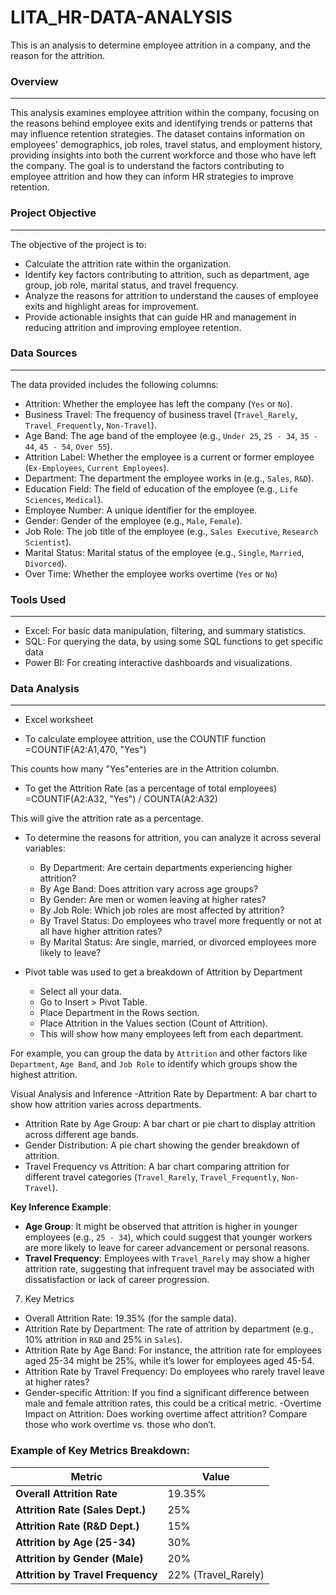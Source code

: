 # LITA_HR-DATA-ANALYSIS
This is an analysis to determine  employee attrition in a company, and the reason for the attrition.

### Overview
----
This analysis examines employee attrition within the company, focusing on the reasons behind employee exits and identifying trends or patterns that may influence retention strategies. The dataset contains information on employees' demographics, job roles, travel status, and employment history, providing insights into both the current workforce and those who have left the company. The goal is to understand the factors contributing to employee attrition and how they can inform HR strategies to improve retention.


### Project Objective
----
The objective of the project is to:
 - Calculate the attrition rate within the organization.
 - Identify key factors contributing to attrition, such as department, age group, job role, marital status, and travel frequency.
 - Analyze the reasons for attrition to understand the causes of employee exits and highlight areas for improvement.
 - Provide actionable insights that can guide HR and management in reducing attrition and improving employee retention.

### Data Sources
----
The data provided includes the following columns:
  - Attrition: Whether the employee has left the company (`Yes` or `No`).
  - Business Travel: The frequency of business travel (`Travel_Rarely`, `Travel_Frequently`, `Non-Travel`).
  - Age Band: The age band of the employee (e.g., `Under 25`, `25 - 34`, `35 - 44`, `45 - 54`, `Over 55`).
  - Attrition Label: Whether the employee is a current or former employee (`Ex-Employees`, `Current Employees`).
 -  Department: The department the employee works in (e.g., `Sales`, `R&D`).
 -  Education Field: The field of education of the employee (e.g., `Life Sciences`, `Medical`).
 -  Employee Number: A unique identifier for the employee.
 -  Gender: Gender of the employee (e.g., `Male`, `Female`).
 -  Job Role: The job title of the employee (e.g., `Sales Executive`, `Research Scientist`).
 -  Marital Status: Marital status of the employee (e.g., `Single`, `Married`, `Divorced`).
 -  Over Time: Whether the employee works overtime (`Yes` or `No`)

### Tools Used
----
  - Excel: For basic data manipulation, filtering, and summary statistics.
  -  SQL: For querying the data, by using some SQL functions to get specific data
  -  Power BI: For creating interactive dashboards and visualizations.
    
    

### Data Analysis
----
  - Excel worksheet
   
   - To calculate employee attrition, use the COUNTIF function
      =COUNTIF(A2:A1,470, "Yes")

   This counts how many "Yes"enteries are in the Attrition columbn.
  
   - To get the	Attrition Rate (as a percentage of total employees)
   =COUNTIF(A2:A32, "Yes") / COUNTA(A2:A32)

 This will give the attrition rate as a percentage.

 - To determine the reasons for attrition, you can analyze it across several variables:
   -  By Department: Are certain departments experiencing higher attrition?
   -  By Age Band: Does attrition vary across age groups?
   -  By Gender: Are men or women leaving at higher rates?
   -  By Job Role: Which job roles are most affected by attrition?
   -  By Travel Status: Do employees who travel more frequently or not at all have higher attrition rates?
   -  By Marital Status: Are single, married, or divorced employees more likely to leave?

  - Pivot table was used to get a breakdown of Attrition by Department 
    -  Select all your data.
    - 	Go to Insert > Pivot Table.
    -  Place Department in the Rows section.
    - 	Place Attrition in the Values section (Count of Attrition).
    - 	This will show how many employees left from each department.

For example, you can group the data by `Attrition` and other factors like `Department`, `Age Band`, and `Job Role` to identify which groups show the highest attrition.




Visual Analysis and Inference
-Attrition Rate by Department: A bar chart to show how attrition varies across departments.
- Attrition Rate by Age Group: A bar chart or pie chart to display attrition across different age bands.
- Gender Distribution: A pie chart showing the gender breakdown of attrition.
- Travel Frequency vs Attrition: A bar chart comparing attrition for different travel categories (`Travel_Rarely`, `Travel_Frequently`, `Non-Travel`).

**Key Inference Example**:
- **Age Group**: It might be observed that attrition is higher in younger employees (e.g., `25 - 34`), which could suggest that younger workers are more likely to leave for career advancement or personal reasons.
- **Travel Frequency**: Employees with `Travel_Rarely` may show a higher attrition rate, suggesting that infrequent travel may be associated with dissatisfaction or lack of career progression.


7. Key Metrics

- Overall Attrition Rate: 19.35% (for the sample data).
- Attrition Rate by Department: The rate of attrition by department (e.g., 10% attrition in `R&D` and 25% in `Sales`).
- Attrition Rate by Age Band: For instance, the attrition rate for employees aged 25-34 might be 25%, while it’s lower for employees aged 45-54.
- Attrition Rate by Travel Frequency: Do employees who rarely travel leave at higher rates?
- Gender-specific Attrition: If you find a significant difference between male and female attrition rates, this could be a critical metric.
-Overtime Impact on Attrition: Does working overtime affect attrition? Compare those who work overtime vs. those who don’t.


### Example of Key Metrics Breakdown:

| Metric                        | Value |
|-------------------------------|-------|
| **Overall Attrition Rate**     | 19.35%|
| **Attrition Rate (Sales Dept.)**| 25%   |
| **Attrition Rate (R&D Dept.)** | 15%   |
| **Attrition by Age (25-34)**   | 30%   |
| **Attrition by Gender (Male)** | 20%   |
| **Attrition by Travel Frequency**| 22% (Travel_Rarely) |
